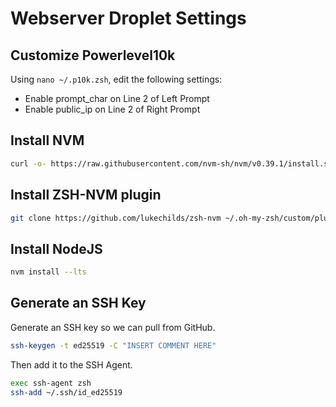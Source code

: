 # Webserver Droplet Settings

## Customize Powerlevel10k

Using `nano ~/.p10k.zsh`, edit the following settings:

- Enable prompt_char on Line 2 of Left Prompt
- Enable public_ip on Line 2 of Right Prompt

## Install NVM

```zsh
curl -o- https://raw.githubusercontent.com/nvm-sh/nvm/v0.39.1/install.sh | bash
```

## Install ZSH-NVM plugin

```zsh
git clone https://github.com/lukechilds/zsh-nvm ~/.oh-my-zsh/custom/plugins/zsh-nvm
```

## Install NodeJS

```zsh
nvm install --lts
```

## Generate an SSH Key

Generate an SSH key so we can pull from GitHub.

```zsh
ssh-keygen -t ed25519 -C "INSERT COMMENT HERE"
```

Then add it to the SSH Agent.

```zsh
exec ssh-agent zsh
ssh-add ~/.ssh/id_ed25519
```

